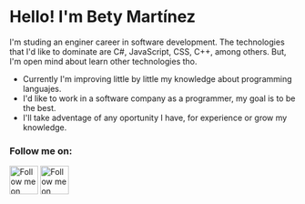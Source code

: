 <!DOCTYPE html>
<html>
    <head>
        <meta charset="utf-8">
        <link href="./style.css" rel="stylesheet" type="text/css">
    </head>
    <body>
        <h1>Hello! I'm Bety Martínez</h1>
        <p>I'm studing an enginer career in software development. The technologies that I'd like to dominate are
            C#, JavaScript, CSS, C++, among others. 
            But, I'm open mind about learn other technologies tho. 
        </p>
        <ul>
            <li>Currently I'm improving little by little my knowledge about programming languajes.</li>
            <li>I'd like to work in a software company as a programmer, my goal is to be the best.</li>
            <li>I'll take adventage of any oportunity I have, for experience or grow my knowledge.</li>
        </ul>
        <h3>Follow me on:</h3>
        <a href="https://www.facebook.com/BettyMtzPerez/" target="_blank"><img src="https://upload.wikimedia.org/wikipedia/commons/thumb/a/a7/Facebook_f_Logo_(with_gradient).svg/1200px-Facebook_f_Logo_(with_gradient).svg.png" alt="Follow me on Facebook" style="width: 50px; height: 50px;"></a> 
        <a href="https://github.com/tris460" target="_blank"><img src="https://cdn3.iconfinder.com/data/icons/social-media-2169/24/social_media_social_media_logo_github-512.png" alt="Follow me on GitHub" style="width: 50px; height: 50px;"></a>
    </body>
</html>
